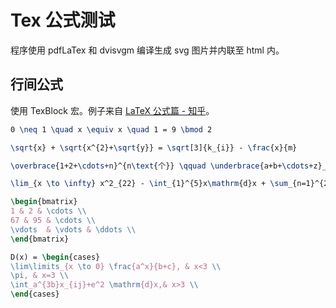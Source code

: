 <!---
hideIndex = "md"
--->

<!M TexBlock(copycode)>

# Tex 公式测试

程序使用 pdfLaTex 和 dvisvgm 编译生成 svg 图片并内联至 html 内。

## 行间公式

使用 TexBlock 宏。例子来自 [LaTeX 公式篇 - 知乎](https://zhuanlan.zhihu.com/p/110756681)。

```tex
0 \neq 1 \quad x \equiv x \quad 1 = 9 \bmod 2
```

```tex
\sqrt{x} + \sqrt{x^{2}+\sqrt{y}} = \sqrt[3]{k_{i}} - \frac{x}{m}
```

```tex
\overbrace{1+2+\cdots+n}^{n\text{个}} \qquad \underbrace{a+b+\cdots+z}_{26}
```

```tex
\lim_{x \to \infty} x^2_{22} - \int_{1}^{5}x\mathrm{d}x + \sum_{n=1}^{20} n^{2} = \prod_{j=1}^{3} y_{j}  + \lim_{x \to -2} \frac{x-2}{x}
```

```tex
\begin{bmatrix}
1 & 2 & \cdots \\
67 & 95 & \cdots \\
\vdots  & \vdots & \ddots \\
\end{bmatrix}
```

```tex
D(x) = \begin{cases}
\lim\limits_{x \to 0} \frac{a^x}{b+c}, & x<3 \\
\pi, & x=3 \\
\int_a^{3b}x_{ij}+e^2 \mathrm{d}x,& x>3 \\
\end{cases}
```
